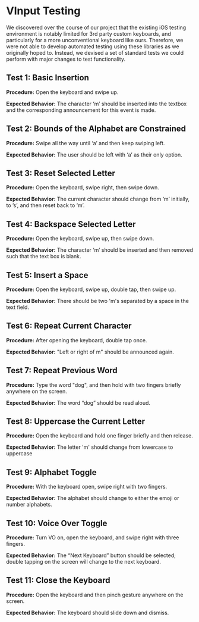 # VInput Testing
We discovered over the course of our project that the existing iOS testing environment is notably limited for 3rd party custom keyboards, and particularly for a more unconventional keyboard like ours. Therefore, we were not able to develop automated testing using these libraries as we originally hoped to. Instead, we devised a set of standard tests we could perform with major changes to test functionality.

## Test 1: Basic Insertion
**Procedure:** Open the keyboard and swipe up.

**Expected Behavior:** The character ‘m’ should be inserted into the textbox and the corresponding announcement for this event is made.

## Test 2: Bounds of the Alphabet are Constrained
**Procedure:** Swipe all the way until ‘a’ and then keep swiping left.

**Expected Behavior:** The user should be left with ‘a’ as their only option.

## Test 3: Reset Selected Letter
**Procedure:** Open the keyboard, swipe right, then swipe down.

**Expected Behavior:** The current character should change from ‘m’ initially, to ’s’, and then reset back to ‘m’.

## Test 4: Backspace Selected Letter
**Procedure:** Open the keyboard, swipe up, then swipe down.

**Expected Behavior:** The character ‘m’ should be inserted and then removed such that the text box is blank.

## Test 5: Insert a Space
**Procedure:** Open the keyboard, swipe up, double tap, then swipe up.

**Expected Behavior:** There should be two 'm's separated by a space in the text field.

## Test 6: Repeat Current Character
**Procedure:** After opening the keyboard, double tap once.

**Expected Behavior:** "Left or right of m" should be announced again.

## Test 7: Repeat Previous Word
**Procedure:** Type the word "dog", and then hold with two fingers briefly anywhere on the screen.

**Expected Behavior:** The word “dog” should be read aloud.

## Test 8: Uppercase the Current Letter
**Procedure:** Open the keyboard and hold one finger briefly and then release.

**Expected Behavior:** The letter 'm' should change from lowercase to uppercase

## Test 9: Alphabet Toggle
**Procedure:** With the keyboard open, swipe right with two fingers.

**Expected Behavior:** The alphabet should change to either the emoji or number alphabets.

## Test 10: Voice Over Toggle
**Procedure:** Turn VO on, open the keyboard, and swipe right with three fingers.

**Expected Behavior:** The “Next Keyboard” button should be selected; double tapping on the screen will change to the next keyboard.

## Test 11: Close the Keyboard
**Procedure:** Open the keyboard and then pinch gesture anywhere on the screen.

**Expected Behavior:** The keyboard should slide down and dismiss.
